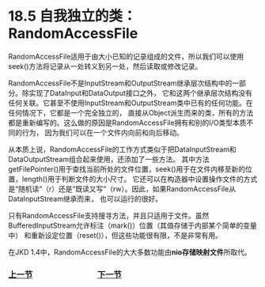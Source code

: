 # 18.5 自我独立的类：RandomAccessFile
RandomAccessFile适用于由大小已知的记录组成的文件，所以我们可以使用seek()方法将记录从一处转义到另一处，然后读取或修改记录。

RandomAccessFile不是InputStream和OutputStream继承层次结构中的一部分。除实现了DataInput和DataOutput接口之外，
它和这两个继承层次结构没有任何关联。它甚至不使用InputStream和OutputStream类中已有的任何功能。在任何情况下，它都是一个完全独立的，
直接从Object派生而来的类，所有的方法都是重新编写的。这么做的原因是RandomAccessFile拥有和别的I/O类型本质不同的行为，
因为我们可以在一个文件内向前和向后移动。

从本质上说，RandomAccessFile的工作方式类似于把DataInputStream和DataOutputStream组合起来使用，还添加了一些方法。
其中方法getFilePointer()用于查找当前所处的文件位置，seek()用于在文件内移至新的位置，length()用于判断文件的大小尺寸。
它还可以在构造器中设置操作文件的方式是“随机读”（r）还是“既读又写”（rw）。因此，如果RandomAccessFile从DataInputStream继承而来，
也可以运行的很好。

只有RandomAccessFile支持搜寻方法，并且只适用于文件。虽然BufferedInputStream允许标注（mark()）位置（其值存储于内部某个简单的变量中）
和重新设定位置（reset()），但这些功能很有限，不是非常有用。

在JKD 1.4中，RandomAccessFile的大大多数功能由**nio存储映射文件**所取代。

### [上一节](18.4_Readers_&_Writers.md)　　　　　　　　[下一节](18.6_Typical_uses_of_IO_streams.md)